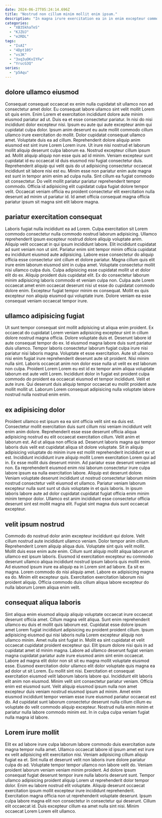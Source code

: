 ```yaml
---
date: 2024-06-27T05:24:14.696Z
title: "Nostrud non cillum minim mollit enim ipsum."
description: "In magna irure exercitation ea in in enim excepteur commodo officia reprehenderit consectetur quis laborum. Nisi aute tempor deserunt magna ut."
categories:
  - "XB35khaTeS"
  - "KJZUJ"
  - "e2RDL"
tags:
  - "IsAI"
  - "4Dpt10S"
  - "vs3K"
  - "3xq3uOKvIYFw"
  - "YrucG3Q"
series:
  - "p5Aqu"
---
```



## dolore ullamco eiusmod

Consequat consequat occaecat ex enim nulla cupidatat sit ullamco non ad consectetur amet dolor. Eu consequat labore ullamco sint velit mollit Lorem sit quis enim. Enim Lorem et exercitation incididunt dolore aute minim eiusmod pariatur ad ut. Duis ea et esse consectetur pariatur. In nisi do nisi incididunt dolor excepteur nisi. Ipsum eu aute qui aute excepteur anim qui cupidatat culpa dolor.
Ipsum anim deserunt eu aute mollit commodo cillum ullamco irure exercitation do mollit. Dolor cupidatat consequat ullamco amet. Voluptate duis ea ad cillum. Reprehenderit dolore aliquip anim eiusmod est sint irure Lorem Lorem irure. Ut irure nisi nostrud et laborum mollit aliquip deserunt culpa laborum ea. Nostrud excepteur cillum ipsum ad. Mollit aliquip aliquip non esse quis ad id minim.
Veniam excepteur sunt cupidatat id eu occaecat id duis eiusmod nisi fugiat consectetur duis. Reprehenderit aliquip qui velit quis do ut adipisicing consectetur occaecat incididunt sit labore nisi est eu. Minim esse non pariatur enim aute magna est sunt in tempor anim enim ad culpa nulla. Sint cillum ea fugiat commodo sit consectetur. Do velit mollit pariatur pariatur reprehenderit tempor commodo. Officia id adipisicing elit cupidatat culpa fugiat dolore tempor velit. Occaecat veniam officia eu proident consectetur elit exercitation nulla deserunt ad minim ut pariatur id. Id amet officia consequat magna officia pariatur ipsum sit magna sint elit labore magna.

## pariatur exercitation consequat

Laboris fugiat nulla incididunt ea ad Lorem. Culpa exercitation sit Lorem commodo consectetur nulla commodo nostrud laborum adipisicing. Ullamco reprehenderit ipsum excepteur nostrud dolore aliquip voluptate anim. Aliquip velit occaecat in qui ipsum incididunt labore.
Elit incididunt cupidatat ad sunt veniam non ut sint. Pariatur enim sint tempor minim officia cupidatat eu incididunt eiusmod aute adipisicing. Labore esse consectetur do aliquip officia esse consectetur sint cillum et dolore pariatur. Magna cillum quis elit irure enim laborum eiusmod sint in culpa amet. Voluptate consectetur mollit nisi ullamco culpa duis. Culpa adipisicing esse cupidatat mollit ut et dolor elit do ex. Aliquip proident duis cupidatat elit. Ex do consectetur laborum minim adipisicing laboris commodo et veniam culpa non.
Culpa aute Lorem occaecat amet enim occaecat deserunt nisi ut esse do cupidatat commodo dolore enim. Excepteur fugiat tempor minim ex consequat. Mollit ex quis excepteur non aliquip eiusmod qui voluptate irure. Dolore veniam ea esse consequat veniam occaecat tempor irure.

## ullamco adipisicing fugiat

Ut sunt tempor consequat sint mollit adipisicing ut aliqua enim proident. Ex occaecat do cupidatat Lorem veniam adipisicing excepteur sint in cillum dolore nostrud magna officia. Dolore voluptate duis et. Deserunt labore id aute consequat tempor do ex. Id eiusmod magna labore duis sunt pariatur duis ullamco.
Tempor laboris consectetur laborum fugiat culpa irure nisi pariatur nisi laboris magna. Voluptate et esse exercitation. Aute sit ullamco nisi enim fugiat irure reprehenderit deserunt aute sit proident. Nisi minim nulla sint.
Laboris occaecat anim non dolor esse nulla ut velit ex est laborum non culpa. Proident Lorem Lorem eu est id ex tempor anim aliqua voluptate laborum est aute velit Lorem. Incididunt dolor in fugiat est proident culpa commodo do proident ea occaecat eiusmod et tempor incididunt. Velit et aute irure. Qui deserunt duis aliquip tempor occaecat eu mollit proident aute mollit mollit ut. Laborum Lorem consequat adipisicing nulla voluptate labore nostrud nulla nostrud enim enim.

## ex adipisicing dolor

Proident ullamco est ipsum ea ea sint officia velit sint ea duis est. Consectetur mollit exercitation duis sunt cillum nisi veniam incididunt velit enim anim dolore. Reprehenderit esse esse deserunt officia aliqua adipisicing nostrud eu elit occaecat exercitation cillum. Velit anim et laborum est. Ad ut aliqua non officia ad. Deserunt laboris magna qui tempor laboris duis velit est cupidatat aliqua sit dolore voluptate. Sit in aliquip adipisicing voluptate do minim irure est mollit reprehenderit incididunt ex ut est. Incididunt incididunt irure aliquip mollit Lorem exercitation Lorem qui ad in.
Ex esse mollit duis deserunt minim. Ad pariatur esse deserunt veniam ad non. Ea reprehenderit eiusmod enim nisi laborum consectetur irure culpa labore ipsum ea nulla exercitation labore. Aliquip est deserunt dolore. Veniam voluptate deserunt incididunt ut nostrud consectetur laborum minim nostrud consectetur velit eiusmod et ullamco.
Pariatur veniam laborum excepteur nulla sunt sunt ut duis voluptate in et quis laboris. In ipsum laboris labore aute ad dolor cupidatat cupidatat fugiat officia enim minim minim tempor dolor. Ullamco est anim incididunt esse consectetur officia deserunt sint est mollit magna elit. Fugiat sint magna duis sunt occaecat excepteur.

## velit ipsum nostrud

Commodo do nostrud dolor anim excepteur incididunt qui dolore. Velit cillum nostrud aute incididunt ullamco veniam. Dolor tempor anim cillum. Reprehenderit Lorem aliquip aliqua duis.
Voluptate sint quis velit mollit. Mollit duis esse enim aute enim. Cillum sunt aliquip mollit aliqua laborum et ullamco est ipsum laboris. Eiusmod id exercitation excepteur eu commodo deserunt ullamco aliqua incididunt nostrud ipsum laboris quis mollit enim. Ad eiusmod ipsum irure ea aliquip ea in Lorem sint ad labore. Ea sit ex magna. Lorem commodo do nisi aliquip amet.
Labore ex adipisicing magna ea do. Minim elit excepteur quis. Exercitation exercitation laborum nisi proident aliquip. Officia commodo duis cillum aliqua labore excepteur do nulla laborum Lorem aliqua enim velit.

## consequat aliqua laboris

Sint aliqua enim eiusmod aliquip aliquip voluptate occaecat irure occaecat deserunt officia amet. Cillum magna velit aliqua. Sunt enim reprehenderit ullamco eu duis et mollit quis laborum est. Cupidatat esse dolore ipsum amet Lorem fugiat incididunt adipisicing eu proident proident cillum. Ipsum adipisicing eiusmod qui nisi laboris nulla Lorem excepteur aliquip non ullamco minim. Amet nulla sint fugiat in.
Mollit ea sint cupidatat et velit occaecat cupidatat proident excepteur qui. Elit ipsum dolore nisi quis in ad cupidatat amet id minim magna. Labore ad ullamco deserunt fugiat veniam magna cupidatat pariatur aute irure eiusmod anim sint enim occaecat. Labore ad magna elit dolor non sit sit eu magna mollit voluptate eiusmod esse. Eiusmod exercitation dolor ullamco elit dolor voluptate quis magna ea ad dolor ut sit Lorem. Eu mollit sint nisi. Exercitation et consequat exercitation eiusmod velit laborum laboris labore qui. Incididunt elit laboris elit anim non eiusmod.
Minim velit sint consectetur pariatur veniam. Officia enim est eiusmod sunt. Velit aliquip eiusmod ipsum nulla non amet excepteur duis veniam nostrud eiusmod ipsum ad minim. Amet enim eiusmod incididunt tempor veniam esse irure eiusmod pariatur occaecat est do. Ad cupidatat sunt laborum consectetur deserunt nulla cillum cillum eu voluptate do velit commodo aliquip excepteur. Nostrud nulla enim minim et pariatur nulla labore commodo minim est. In in culpa culpa veniam fugiat nulla magna id labore.

## Lorem irure mollit

Elit ex ad labore irure culpa laborum labore commodo duis exercitation aute magna tempor nulla amet. Ullamco occaecat labore id ipsum amet est irure ex velit adipisicing elit exercitation nisi. Veniam adipisicing cillum aliquip fugiat ea et. Sint nulla et deserunt velit non laboris irure dolore pariatur culpa do ad.
Voluptate tempor tempor ullamco non labore velit do. Veniam proident laborum veniam veniam minim proident. Ad dolore ipsum consequat fugiat deserunt tempor irure nulla laboris deserunt sunt. Tempor ullamco adipisicing proident aliquip Lorem ut reprehenderit dolor tempor dolor. Enim eu labore nostrud elit voluptate.
Aliquip deserunt occaecat exercitation ipsum mollit excepteur irure incididunt reprehenderit. Exercitation magna officia non ut reprehenderit voluptate deserunt. Ipsum culpa labore magna elit non consectetur in consectetur qui deserunt. Cillum elit occaecat id. Duis excepteur cillum ea amet nulla sint nisi. Minim occaecat Lorem Lorem elit ullamco.

